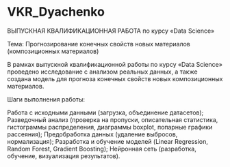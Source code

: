 # VKR_Dyachenko
ВЫПУСКНАЯ КВАЛИФИКАЦИОННАЯ РАБОТА по курсу «Data Science»

Тема: Прогнозирование конечных свойств новых материалов (композиционных материалов)

В рамках выпускной квалификационной работы по курсу «Data Science» проведено исследование с анализом реальных данных, а также создана модель для прогноза конечных свойств новых композиционных материалов.

Шаги выполнения работы:

Работа с исходными данными (загрузка, объединение датасетов);
Разведочный анализ (проверка на пропуски, описательная статистика, гистограммы распределения, диаграммы boxplot, попарные графики рассеяния);
Предобработка данных (удаление выбросов, нормализация);
Разработка и обучение моделей (Linear Regression, Random Forest, Gradient Boosting);
Нейронная сеть (разработка, обучение, визуализация результатов).
